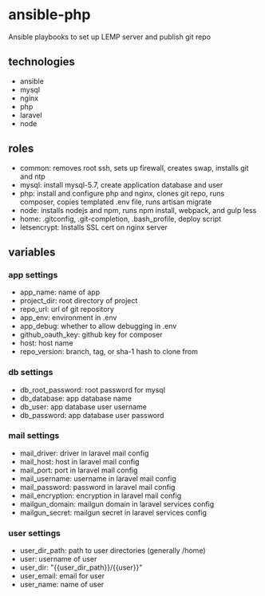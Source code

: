 # ansible-php

Ansible playbooks to set up LEMP server and publish git repo

## technologies
- ansible
- mysql
- nginx
- php
- laravel
- node

## roles
- common: removes root ssh, sets up firewall, creates swap, installs git and ntp
- mysql: install mysql-5.7, create application database and user
- php: install and configure php and nginx, clones git repo, runs composer, copies templated .env file, runs artisan migrate
- node: installs nodejs and npm, runs npm install, webpack, and gulp less
- home: .gitconfig, .git-completion, .bash_profile, deploy script
- letsencrypt: Installs SSL cert on nginx server

## variables

### app settings
- app_name: name of app
- project_dir: root directory of project
- repo_url: url of git repository
- app_env: environment in .env
- app_debug: whether to allow debugging in .env
- github_oauth_key: github key for composer
- host: host name
- repo_version: branch, tag, or sha-1 hash to clone from

### db settings
- db_root_password: root password for mysql
- db_database: app database name
- db_user: app database user username
- db_password: app database user password


### mail settings
- mail_driver: driver in laravel mail config
- mail_host: host in laravel mail config
- mail_port: port in laravel mail config
- mail_username: username in laravel mail config
- mail_password: password in laravel mail config
- mail_encryption: encryption in laravel mail config
- mailgun_domain:  mailgun domain in laravel services config
- mailgun_secret: mailgun secret in laravel services config

### user settings
- user_dir_path: path to user directories (generally /home)
- user: username of user
- user_dir: "{{user_dir_path}}/{{user}}"
- user_email: email for user
- user_name: name of user



